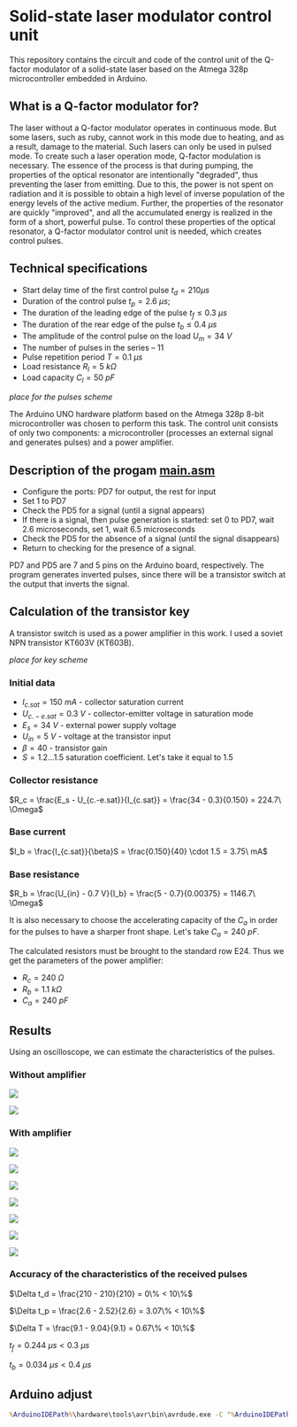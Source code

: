 # Solid-state laser modulator control unit

This repository contains the circuit and code of the control unit of the Q-factor modulator of a solid-state laser based on the Atmega 328p microcontroller embedded in Arduino.

## What is a Q-factor modulator for?

The laser without a Q-factor modulator operates in continuous mode. But some lasers, such as ruby, cannot work in this mode due to heating, and as a result, damage to the material.  Such lasers can only be used in pulsed mode. To create such a laser operation mode, Q-factor modulation is necessary. The essence of the process is that during pumping, the properties of the optical resonator are intentionally "degraded", thus preventing the laser from emitting. Due to this, the power is not spent on radiation and it is possible to obtain a high level of inverse population of the energy levels of the active medium. Further, the properties of the resonator are quickly "improved", and all the accumulated energy is realized in the form of a short, powerful pulse. To control these properties of the optical resonator, a Q-factor modulator control unit is needed, which creates control pulses.

## Technical specifications

- Start delay time of the first control pulse $t_d = 210 \mu s$
- Duration of the control pulse $t_p = 2.6\ \mu s$;
- The duration of the leading edge of the pulse $t_f \le 0.3\ \mu s$
- The duration of the rear edge of the pulse $t_b \le 0.4\ \mu s$
- The amplitude of the control pulse on the load $U_m = 34\ V$
- The number of pulses in the series – 11
- Pulse repetition period $T = 0.1\ \mu s$
- Load resistance $R_l = 5\ k\Omega$
- Load capacity $C_l = 50\ pF$

*place for the pulses scheme*

The Arduino UNO hardware platform based on the Atmega 328p 8-bit microcontroller was chosen to perform this task. The control unit consists of only two components: a microcontroller (processes an external signal and generates pulses) and a power amplifier.

## Description of the progam [main.asm](src/main.asm)

- Configure the ports: PD7 for output, the rest for input
- Set 1 to PD7
- Check the PD5 for a signal (until a signal appears)
- If there is a signal, then pulse generation is started: set 0 to PD7, wait 2.6 microseconds, set 1, wait 6.5 microseconds
- Check the PD5 for the absence of a signal (until the signal disappears)
- Return to checking for the presence of a signal.

PD7 and PD5 are 7 and 5 pins on the Arduino board, respectively.
The program generates inverted pulses, since there will be a transistor switch at the output that inverts the signal.

## Calculation of the transistor key

A transistor switch is used as a power amplifier in this work. I used a soviet NPN transistor KT603V (КТ603В).

*place for key scheme*

### Initial data

- $I_{c.sat} = 150\ mA$ - collector saturation current
- $U_{c.-e.sat} = 0.3\ V$ - collector-emitter voltage in saturation mode
- $E_s = 34\ V$ - external power supply voltage
- $U_{in} = 5\ V$ - voltage at the transistor input
- $\beta = 40$ - transistor gain
- $S = 1.2...1.5$ saturation coefficient. Let's take it equal to 1.5

### Collector resistance

$R_c = \frac{E_s - U_{c.-e.sat}}{I_{c.sat}} = \frac{34 - 0.3}{0.150} = 224.7\ \Omega$

### Base current

$I_b = \frac{I_{c.sat}}{\beta}S = \frac{0.150}{40} \cdot 1.5 = 3.75\ mA$

### Base resistance

$R_b = \frac{U_{in} - 0.7 V}{I_b} = \frac{5 - 0.7}{0.00375} = 1146.7\ \Omega$

It is also necessary to choose the accelerating capacity of the $C_a$ in order for the
pulses to have a sharper front shape. Let's take $C_a = 240\ pF$.

The calculated resistors must be brought to the standard row E24. Thus we get the parameters of the power amplifier:
- $R_c = 240\ \Omega$
- $R_b = 1.1\ k\Omega$
- $C_a = 240\ pF$

## Results

Using an oscilloscope, we can estimate the characteristics of the pulses.

### Without amplifier

![](images/without_amp.png)

![](images/without_amp_2.png)

### With amplifier

![](images/with_amp.png)

![](images/pack_delay.png)

![](images/pulse_period.png)

![](images/pulse_distance.png)

![](images/pulse_width.png)

![](images/pulse_front.png)

![](images/pulse_back.png)

### Accuracy of the characteristics of the received pulses

$\Delta t_d = \frac{210 - 210}{210} = 0\% < 10\%$

$\Delta t_p = \frac{2.6 - 2.52}{2.6} = 3.07\% < 10\%$

$\Delta T = \frac{9.1 - 9.04}{9.1} = 0.67\% < 10\%$

$t_f = 0.244\ \mu s < 0.3\ \mu s$

$t_b = 0.034\ \mu s < 0.4\ \mu s$

## Arduino adjust

```cmd
%ArduinoIDEPath%\hardware\tools\avr\bin\avrdude.exe -C "%ArduinoIDEPath%\hardware\tools\avr\etc\avrdude.conf" -p atmega328p -c arduino -P COM4 -b 115200 -U flash:w:"$(ProjectDir)Debug\$(TargetName).hex":i
```